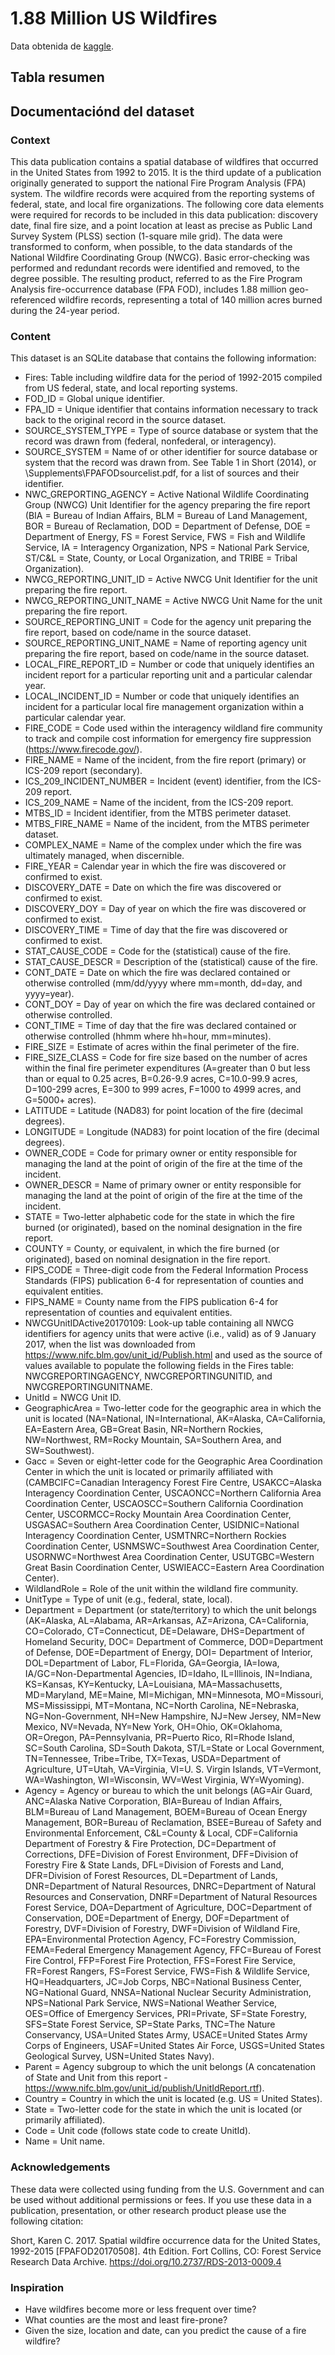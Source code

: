 # 1.88 Million US Wildfires

Data obtenida de [kaggle](https://www.kaggle.com/rtatman/188-million-us-wildfires).

## Tabla resumen

## Documentaciónd del dataset

### Context

This data publication contains a spatial database of wildfires that occurred in the United States from 1992 to 2015. It is the third update of a publication originally generated to support the national Fire Program Analysis (FPA) system. The wildfire records were acquired from the reporting systems of federal, state, and local fire organizations. The following core data elements were required for records to be included in this data publication: discovery date, final fire size, and a point location at least as precise as Public Land Survey System (PLSS) section (1-square mile grid). The data were transformed to conform, when possible, to the data standards of the National Wildfire Coordinating Group (NWCG). Basic error-checking was performed and redundant records were identified and removed, to the degree possible. The resulting product, referred to as the Fire Program Analysis fire-occurrence database (FPA FOD), includes 1.88 million geo-referenced wildfire records, representing a total of 140 million acres burned during the 24-year period.

### Content

This dataset is an SQLite database that contains the following information:

* Fires: Table including wildfire data for the period of 1992-2015 compiled from US federal, state, and local reporting systems.
* FOD_ID = Global unique identifier.
* FPA_ID = Unique identifier that contains information necessary to track back to the original record in the source dataset.
* SOURCE_SYSTEM_TYPE = Type of source database or system that the record was drawn from (federal, nonfederal, or interagency).
* SOURCE_SYSTEM = Name of or other identifier for source database or system that the record was drawn from. See Table 1 in Short (2014), or \Supplements\FPAFODsourcelist.pdf, for a list of sources and their identifier.
* NWC_GREPORTING_AGENCY = Active National Wildlife Coordinating Group (NWCG) Unit Identifier for the agency preparing the fire report (BIA = Bureau of Indian Affairs, BLM = Bureau of Land Management, BOR = Bureau of Reclamation, DOD = Department of Defense, DOE = Department of Energy, FS = Forest Service, FWS = Fish and Wildlife Service, IA = Interagency Organization, NPS = National Park Service, ST/C&L = State, County, or Local Organization, and TRIBE = Tribal Organization).
* NWCG_REPORTING_UNIT_ID = Active NWCG Unit Identifier for the unit preparing the fire report.
* NWCG_REPORTING_UNIT_NAME = Active NWCG Unit Name for the unit preparing the fire report.
* SOURCE_REPORTING_UNIT = Code for the agency unit preparing the fire report, based on code/name in the source dataset.
* SOURCE_REPORTING_UNIT_NAME = Name of reporting agency unit preparing the fire report, based on code/name in the source dataset.
* LOCAL_FIRE_REPORT_ID = Number or code that uniquely identifies an incident report for a particular reporting unit and a particular calendar year.
* LOCAL_INCIDENT_ID = Number or code that uniquely identifies an incident for a particular local fire management organization within a particular calendar year.
* FIRE_CODE = Code used within the interagency wildland fire community to track and compile cost information for emergency fire suppression (https://www.firecode.gov/).
* FIRE_NAME = Name of the incident, from the fire report (primary) or ICS-209 report (secondary).
* ICS_209_INCIDENT_NUMBER = Incident (event) identifier, from the ICS-209 report.
* ICS_209_NAME = Name of the incident, from the ICS-209 report.
* MTBS_ID = Incident identifier, from the MTBS perimeter dataset.
* MTBS_FIRE_NAME = Name of the incident, from the MTBS perimeter dataset.
* COMPLEX_NAME = Name of the complex under which the fire was ultimately managed, when discernible.
* FIRE_YEAR = Calendar year in which the fire was discovered or confirmed to exist.
* DISCOVERY_DATE = Date on which the fire was discovered or confirmed to exist.
* DISCOVERY_DOY = Day of year on which the fire was discovered or confirmed to exist.
* DISCOVERY_TIME = Time of day that the fire was discovered or confirmed to exist.
* STAT_CAUSE_CODE = Code for the (statistical) cause of the fire.
* STAT_CAUSE_DESCR = Description of the (statistical) cause of the fire.
* CONT_DATE = Date on which the fire was declared contained or otherwise controlled (mm/dd/yyyy where mm=month, dd=day, and yyyy=year).
* CONT_DOY = Day of year on which the fire was declared contained or otherwise controlled.
* CONT_TIME = Time of day that the fire was declared contained or otherwise controlled (hhmm where hh=hour, mm=minutes).
* FIRE_SIZE = Estimate of acres within the final perimeter of the fire.
* FIRE_SIZE_CLASS = Code for fire size based on the number of acres within the final fire perimeter expenditures (A=greater than 0 but less than or equal to 0.25 acres, B=0.26-9.9 acres, C=10.0-99.9 acres, D=100-299 acres, E=300 to 999 acres, F=1000 to 4999 acres, and G=5000+ acres).
* LATITUDE = Latitude (NAD83) for point location of the fire (decimal degrees).
* LONGITUDE = Longitude (NAD83) for point location of the fire (decimal degrees).
* OWNER_CODE = Code for primary owner or entity responsible for managing the land at the point of origin of the fire at the time of the incident.
* OWNER_DESCR = Name of primary owner or entity responsible for managing the land at the point of origin of the fire at the time of the incident.
* STATE = Two-letter alphabetic code for the state in which the fire burned (or originated), based on the nominal designation in the fire report.
* COUNTY = County, or equivalent, in which the fire burned (or originated), based on nominal designation in the fire report.
* FIPS_CODE = Three-digit code from the Federal Information Process Standards (FIPS) publication 6-4 for representation of counties and equivalent entities.
* FIPS_NAME = County name from the FIPS publication 6-4 for representation of counties and equivalent entities.
* NWCGUnitIDActive20170109: Look-up table containing all NWCG identifiers for agency units that were active (i.e., valid) as of 9 January 2017, when the list was downloaded from https://www.nifc.blm.gov/unit_id/Publish.html and used as the source of values available to populate the following fields in the Fires table: NWCGREPORTINGAGENCY, NWCGREPORTINGUNITID, and NWCGREPORTINGUNITNAME.
* UnitId = NWCG Unit ID.
* GeographicArea = Two-letter code for the geographic area in which the unit is located (NA=National, IN=International, AK=Alaska, CA=California, EA=Eastern Area, GB=Great Basin, NR=Northern Rockies, NW=Northwest, RM=Rocky Mountain, SA=Southern Area, and SW=Southwest).
* Gacc = Seven or eight-letter code for the Geographic Area Coordination Center in which the unit is located or primarily affiliated with (CAMBCIFC=Canadian Interagency Forest Fire Centre, USAKCC=Alaska Interagency Coordination Center, USCAONCC=Northern California Area Coordination Center, USCAOSCC=Southern California Coordination Center, USCORMCC=Rocky Mountain Area Coordination Center, USGASAC=Southern Area Coordination Center, USIDNIC=National Interagency Coordination Center, USMTNRC=Northern Rockies Coordination Center, USNMSWC=Southwest Area Coordination Center, USORNWC=Northwest Area Coordination Center, USUTGBC=Western Great Basin Coordination Center, USWIEACC=Eastern Area Coordination Center).
* WildlandRole = Role of the unit within the wildland fire community.
* UnitType = Type of unit (e.g., federal, state, local).
* Department = Department (or state/territory) to which the unit belongs (AK=Alaska, AL=Alabama, AR=Arkansas, AZ=Arizona, CA=California, CO=Colorado, CT=Connecticut, DE=Delaware, DHS=Department of Homeland Security, DOC= Department of Commerce, DOD=Department of Defense, DOE=Department of Energy, DOI= Department of Interior, DOL=Department of Labor, FL=Florida, GA=Georgia, IA=Iowa, IA/GC=Non-Departmental Agencies, ID=Idaho, IL=Illinois, IN=Indiana, KS=Kansas, KY=Kentucky, LA=Louisiana, MA=Massachusetts, MD=Maryland, ME=Maine, MI=Michigan, MN=Minnesota, MO=Missouri, MS=Mississippi, MT=Montana, NC=North Carolina, NE=Nebraska, NG=Non-Government, NH=New Hampshire, NJ=New Jersey, NM=New Mexico, NV=Nevada, NY=New York, OH=Ohio, OK=Oklahoma, OR=Oregon, PA=Pennsylvania, PR=Puerto Rico, RI=Rhode Island, SC=South Carolina, SD=South Dakota, ST/L=State or Local Government, TN=Tennessee, Tribe=Tribe, TX=Texas, USDA=Department of Agriculture, UT=Utah, VA=Virginia, VI=U. S. Virgin Islands, VT=Vermont, WA=Washington, WI=Wisconsin, WV=West Virginia, WY=Wyoming).
* Agency = Agency or bureau to which the unit belongs (AG=Air Guard, ANC=Alaska Native Corporation, BIA=Bureau of Indian Affairs, BLM=Bureau of Land Management, BOEM=Bureau of Ocean Energy Management, BOR=Bureau of Reclamation, BSEE=Bureau of Safety and Environmental Enforcement, C&L=County & Local, CDF=California Department of Forestry & Fire Protection, DC=Department of Corrections, DFE=Division of Forest Environment, DFF=Division of Forestry Fire & State Lands, DFL=Division of Forests and Land, DFR=Division of Forest Resources, DL=Department of Lands, DNR=Department of Natural Resources, DNRC=Department of Natural Resources and Conservation, DNRF=Department of Natural Resources Forest Service, DOA=Department of Agriculture, DOC=Department of Conservation, DOE=Department of Energy, DOF=Department of Forestry, DVF=Division of Forestry, DWF=Division of Wildland Fire, EPA=Environmental Protection Agency, FC=Forestry Commission, FEMA=Federal Emergency Management Agency, FFC=Bureau of Forest Fire Control, FFP=Forest Fire Protection, FFS=Forest Fire Service, FR=Forest Rangers, FS=Forest Service, FWS=Fish & Wildlife Service, HQ=Headquarters, JC=Job Corps, NBC=National Business Center, NG=National Guard, NNSA=National Nuclear Security Administration, NPS=National Park Service, NWS=National Weather Service, OES=Office of Emergency Services, PRI=Private, SF=State Forestry, SFS=State Forest Service, SP=State Parks, TNC=The Nature Conservancy, USA=United States Army, USACE=United States Army Corps of Engineers, USAF=United States Air Force, USGS=United States Geological Survey, USN=United States Navy).
* Parent = Agency subgroup to which the unit belongs (A concatenation of State and Unit from this report - https://www.nifc.blm.gov/unit_id/publish/UnitIdReport.rtf).
* Country = Country in which the unit is located (e.g. US = United States).
* State = Two-letter code for the state in which the unit is located (or primarily affiliated).
* Code = Unit code (follows state code to create UnitId).
* Name = Unit name.

### Acknowledgements

These data were collected using funding from the U.S. Government and can be used without additional permissions or fees. If you use these data in a publication, presentation, or other research product please use the following citation:

Short, Karen C. 2017. Spatial wildfire occurrence data for the United States, 1992-2015 [FPAFOD20170508]. 4th Edition. Fort Collins, CO: Forest Service Research Data Archive. https://doi.org/10.2737/RDS-2013-0009.4

### Inspiration

* Have wildfires become more or less frequent over time?
* What counties are the most and least fire-prone?
* Given the size, location and date, can you predict the cause of a fire wildfire?
